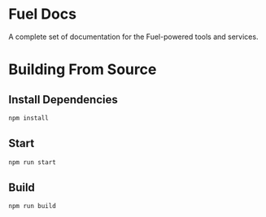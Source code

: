 Fuel Docs
===

A complete set of documentation for the Fuel-powered tools and services.

# Building From Source

## Install Dependencies

```bash
npm install
```

## Start

```bash
npm run start
```

## Build

```bash
npm run build
```
